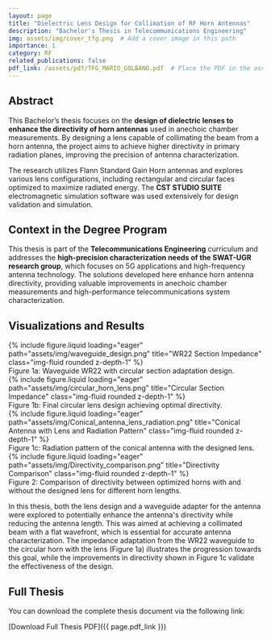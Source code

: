 ```yaml
---
layout: page
title: "Dielectric Lens Design for Collimation of RF Horn Antennas"
description: "Bachelor's Thesis in Telecommunications Engineering"
img: assets/img/cover_tfg.png  # Add a cover image in this path
importance: 1
category: RF
related_publications: false
pdf_link: /assets/pdf/TFG_MARIO_GOLBANO.pdf  # Place the PDF in the assets/pdf folder
---
```


## Abstract

This Bachelor’s thesis focuses on the **design of dielectric lenses to enhance the directivity of horn antennas** used in anechoic chamber measurements. By designing a lens capable of collimating the beam from a horn antenna, the project aims to achieve higher directivity in primary radiation planes, improving the precision of antenna characterization.

The research utilizes Flann Standard Gain Horn antennas and explores various lens configurations, including rectangular and circular faces optimized to maximize radiated energy. The **CST STUDIO SUITE** electromagnetic simulation software was used extensively for design validation and simulation.

## Context in the Degree Program

This thesis is part of the **Telecommunications Engineering** curriculum and addresses the **high-precision characterization needs of the SWAT-UGR research group**, which focuses on 5G applications and high-frequency antenna technology. The solutions developed here enhance horn antenna directivity, providing valuable improvements in anechoic chamber measurements and high-performance telecommunications system characterization.

## Visualizations and Results

<div class="row align-items-center">
    <div class="col-6 text-center mb-3">
        {% include figure.liquid loading="eager" path="assets/img/waveguide_design.png" title="WR22 Section Impedance" class="img-fluid rounded z-depth-1" %}
        <div class="caption">Figure 1a: Waveguide WR22 with circular section adaptation design.</div>
    </div>
    <div class="col-6 text-center mb-3">
        {% include figure.liquid loading="eager" path="assets/img/circular_horn_lens.png" title="Circular Section Impedance" class="img-fluid rounded z-depth-1" %}
        <div class="caption">Figure 1b: Final circular lens design achieving optimal directivity.</div>
    </div>
</div>

<div class="row align-items-center">
    <div class="col-6 text-center mb-3">
        {% include figure.liquid loading="eager" path="assets/img/Conical_antenna_lens_radiation.png" title="Conical Antenna with Lens and Radiation Pattern" class="img-fluid rounded z-depth-1" %}
        <div class="caption">Figure 1c: Radiation pattern of the conical antenna with the designed lens.</div>
    </div>
    <div class="col-6 text-center mb-3">
        {% include figure.liquid loading="eager" path="assets/img/Directivity_comparison.png" title="Directivity Comparison" class="img-fluid rounded z-depth-1" %}
        <div class="caption">Figure 2: Comparison of directivity between optimized horns with and without the designed lens for different horn lengths.</div>
    </div>
</div>



In this thesis, both the lens design and a waveguide adapter for the antenna were explored to potentially enhance the antenna's directivity while reducing the antenna length. This was aimed at achieving a collimated beam with a flat wavefront, which is essential for accurate antenna characterization. The impedance adaptation from the WR22 waveguide to the circular horn with the lens (Figure 1a) illustrates the progression towards this goal, while the improvements in directivity shown in Figure 1c validate the effectiveness of the design.
  
## Full Thesis

You can download the complete thesis document via the following link:

[Download Full Thesis PDF]({{ page.pdf_link }})
